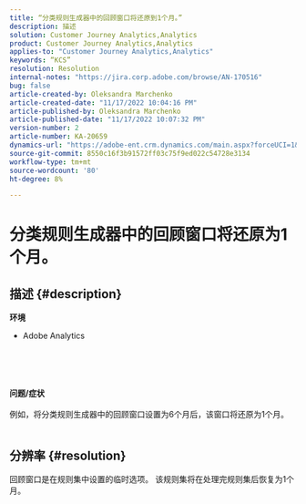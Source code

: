 ```yaml
---
title: “分类规则生成器中的回顾窗口将还原到1个月。”
description: 描述
solution: Customer Journey Analytics,Analytics
product: Customer Journey Analytics,Analytics
applies-to: "Customer Journey Analytics,Analytics"
keywords: “KCS”
resolution: Resolution
internal-notes: "https://jira.corp.adobe.com/browse/AN-170516"
bug: false
article-created-by: Oleksandra Marchenko
article-created-date: "11/17/2022 10:04:16 PM"
article-published-by: Oleksandra Marchenko
article-published-date: "11/17/2022 10:07:32 PM"
version-number: 2
article-number: KA-20659
dynamics-url: "https://adobe-ent.crm.dynamics.com/main.aspx?forceUCI=1&pagetype=entityrecord&etn=knowledgearticle&id=3d8e4cc5-c366-ed11-9561-6045bd006b25"
source-git-commit: 8550c16f3b91572ff03c75f9ed022c54728e3134
workflow-type: tm+mt
source-wordcount: '80'
ht-degree: 8%

---
```


# 分类规则生成器中的回顾窗口将还原为1个月。

## 描述 {#description}

<b>环境 </b>
- Adobe Analytics

<br><br> <br><br><b>问题/症状</b><br><br>例如，将分类规则生成器中的回顾窗口设置为6个月后，该窗口将还原为1个月。
<br> 

## 分辨率 {#resolution}


回顾窗口是在规则集中设置的临时选项。 该规则集将在处理完规则集后恢复为1个月。
